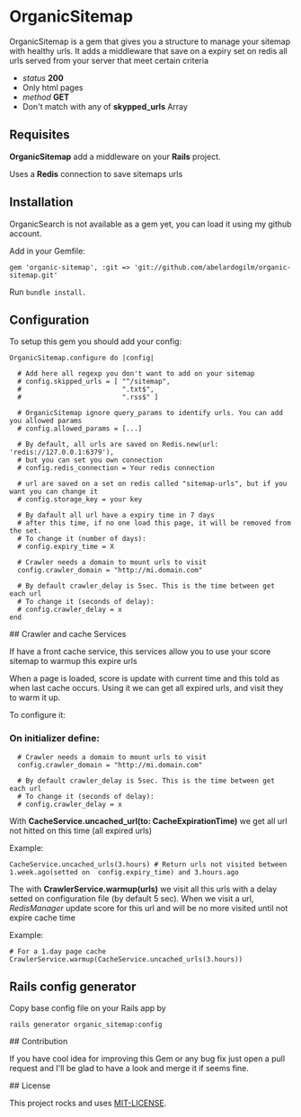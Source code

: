 # OrganicSitemap
OrganicSitemap is a gem that gives you a structure to manage your sitemap with healthy urls. It adds a middleware that save on a expiry set on redis all urls served from your server that meet certain criteria

* *status* **200**
* Only html pages
* *method* **GET**
* Don't match with any of **skypped_urls** Array

## Requisites

**OrganicSitemap** add a middleware on your **Rails** project.

Uses a **Redis** connection to save sitemaps urls

## Installation
OrganicSearch is not available as a gem yet, you can load it using my github account.

Add in your Gemfile:

```gem 'organic-sitemap', :git => 'git://github.com/abelardogilm/organic-sitemap.git'```

Run ```bundle install.```

## Configuration

To setup this gem you should add your config:

```
OrganicSitemap.configure do |config|
  
  # Add here all regexp you don't want to add on your sitemap
  # config.skipped_urls = [ "^/sitemap",
  #                         ".txt$",
  #                         ".rss$" ] 

  # OrganicSitemap ignore query_params to identify urls. You can add you allowed params
  # config.allowed_params = [...]

  # By default, all urls are saved on Redis.new(url: 'redis://127.0.0.1:6379'),
  # but you can set you own connection
  # config.redis_connection = Your redis connection

  # url are saved on a set on redis called "sitemap-urls", but if you want you can change it
  # config.storage_key = your key
  
  # By dafault all url have a expiry time in 7 days
  # after this time, if no one load this page, it will be removed from the set.
  # To change it (number of days):
  # config.expiry_time = X

  # Crawler needs a domain to mount urls to visit
  config.crawler_domain = "http://mi.domain.com"

  # By default crawler_delay is 5sec. This is the time between get each url
  # To change it (seconds of delay):
  # config.crawler_delay = x
end
```
## Crawler and cache Services

If have a front cache service, this services allow you to use your score sitemap to warmup this expire urls

When a page is loaded, score is update with current time and this told as when last cache occurs. Using it we can get all expired urls, and visit they to warm it up.

To configure it:

### On initializer define:
```
  # Crawler needs a domain to mount urls to visit
  config.crawler_domain = "http://mi.domain.com"

  # By default crawler_delay is 5sec. This is the time between get each url
  # To change it (seconds of delay):
  # config.crawler_delay = x
```

With **CacheService.uncached_url(to: CacheExpirationTime)** we get all url not hitted on this time (all expired urls)

Example:
```
CacheService.uncached_urls(3.hours) # Return urls not visited between 1.week.ago(setted on  config.expiry_time) and 3.hours.ago
```
The with **CrawlerService.warmup(urls)** we visit all this urls with a delay setted on configuration file (by default 5 sec). When we visit a url, *RedisManager* update score for this url and will be no more visited until not expire cache time

Example:
```
# For a 1.day page cache
CrawlerService.warmup(CacheService.uncached_urls(3.hours))
```

## Rails config generator

Copy base config file on your Rails app by

```rails generator organic_sitemap:config```

## Contribution

If you have cool idea for improving this Gem or any bug fix just open a pull request and I'll be glad to have a look and merge it if seems fine.

## License

This project rocks and uses [MIT-LICENSE](https://github.com/abelardogilm/organic-sitemap/blob/master/LICENSE.txt).
